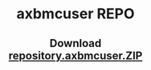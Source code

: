 <h1 align="center">axbmcuser REPO</h1>
<h2 align="center">Download<br><a href="https://github.com/axbmcuser/_repo/raw/master/repository.axbmcuser.zip" id="download">repository.axbmcuser.ZIP</a></h2>
